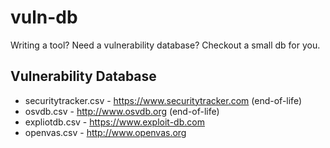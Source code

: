 # vuln-db
Writing a tool? Need a vulnerability database? Checkout a small db for you.

## Vulnerability Database
* securitytracker.csv - https://www.securitytracker.com (end-of-life)
* osvdb.csv - http://www.osvdb.org (end-of-life)
* expliotdb.csv - https://www.exploit-db.com
* openvas.csv - http://www.openvas.org
